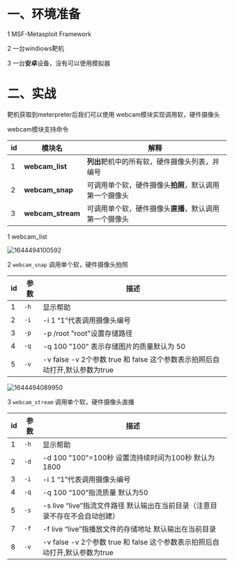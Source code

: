 # 一、环境准备

1 MSF-Metasploit Framework

2 一台windiows靶机

3 一台**安卓**设备，没有可以使用模拟器

# 二、实战

靶机获取到meterpreter后我们可以使用  webcam模块实现调用软，硬件摄像头

webcam模块支持命令

| id   | 模块名            | 解释                                                   |
| ---- | ----------------- | ------------------------------------------------------ |
| 1    | **webcam_list**   | **列出**靶机中的所有软，硬件摄像头列表，并编号         |
| 2    | **webcam_snap**   | 可调用单个软，硬件摄像头**拍照**，默认调用第一个摄像头 |
| 3    | **webcam_stream** | 可调用单个软，硬件摄像头**直播**，默认调用第一个摄像头 |

1  webcam_list

![1644494100592](https://image.201068.xyz/assets/1644494100592.png)

2 `webcam_snap`  调用单个软，硬件摄像头拍照

| id   | 参数 | 描述                                                         |
| ---- | ---- | ------------------------------------------------------------ |
| 1    | `-h` | 显示帮助                                                     |
| 2    | `-i` | -i 1 “1”代表调用摄像头编号                                   |
| 3    | `-p` | -p  /root "root"设置存储路径                                 |
| 4    | `-q` | -q  100  "100" 表示存储图片的质量默认为 50                   |
| 5    | `-v` | -v  false   -v 2个参数  true 和  false   这个参数表示拍照后自动打开,默认参数为true |

![1644494089950](https://image.201068.xyz/assets/1644494089950.png)

3 `webcam_stream`  调用单个软，硬件摄像头直播

| id   | 参数 | 描述                                                         |
| ---- | ---- | ------------------------------------------------------------ |
| 1    | `-h` | 显示帮助                                                     |
| 2    | `-d` | -d 100  "100"=100秒   设置流持续时间为100秒   默认为1800     |
| 3    | `-i` | -i 1 “1”代表调用摄像头编号                                   |
| 4    | `-q` | -q 100  “100”指流质量 默认为50                               |
| 5    | `-s` | -s live “live”指流文件路径  默认输出在当前目录（注意目录不存在不会自动创建） |
| 7    | `-f` | -f live  “live”指播放文件的存储地址  默认输出在当前目录      |
| 8    | `-v` | -v  false   -v 2个参数  true 和  false   这个参数表示拍照后自动打开,默认参数为true |